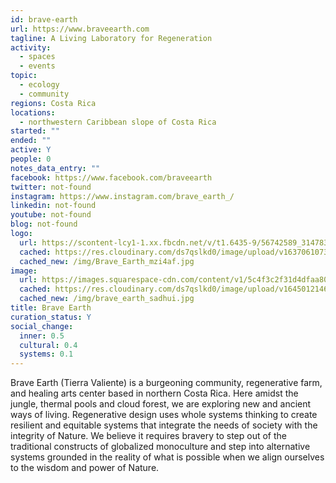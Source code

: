 ```yaml
---
id: brave-earth
url: https://www.braveearth.com
tagline: A Living Laboratory for Regeneration
activity:
  - spaces
  - events
topic:
  - ecology
  - community
regions: Costa Rica
locations:
  - northwestern Caribbean slope of Costa Rica
started: ""
ended: ""
active: Y
people: 0
notes_data_entry: ""
facebook: https://www.facebook.com/braveearth
twitter: not-found
instagram: https://www.instagram.com/brave_earth_/
linkedin: not-found
youtube: not-found
blog: not-found
logo:
  url: https://scontent-lcy1-1.xx.fbcdn.net/v/t1.6435-9/56742589_314783589109523_7263876586254893056_n.jpg?_nc_cat=100&ccb=1-5&_nc_sid=09cbfe&_nc_ohc=jfFmydaT6MoAX87nbNF&_nc_ht=scontent-lcy1-1.xx&oh=e2529c72cc5c1789834df5947ed34641&oe=61B87A77
  cached: https://res.cloudinary.com/ds7qslkd0/image/upload/v1637061073/Ecosystem%20Mapping/Brave_Earth_mzi4af.jpg
  cached_new: /img/Brave_Earth_mzi4af.jpg
image:
  url: https://images.squarespace-cdn.com/content/v1/5c4f3c2f31d4dfaa8075b088/1624566223688-OJB45I8QV4QAIDFPQ80M/image-asset.jpeg?format=1500w
  cached: https://res.cloudinary.com/ds7qslkd0/image/upload/v1645012146/Ecosystem%20Mapping/brave_earth_sadhui.jpg
  cached_new: /img/brave_earth_sadhui.jpg
title: Brave Earth
curation_status: Y
social_change:
  inner: 0.5
  cultural: 0.4
  systems: 0.1
---
```


Brave Earth (Tierra Valiente) is a burgeoning community, regenerative farm, and healing arts center based in northern Costa Rica. Here amidst the jungle, thermal pools and cloud forest, we are exploring new and ancient ways of living.
Regenerative design uses whole systems thinking to create resilient and equitable systems that integrate the needs of society with the integrity of Nature. 
We believe it requires bravery to step out of the traditional constructs of globalized monoculture and step into alternative systems grounded in the reality of what is possible when we align ourselves to the wisdom and power of Nature.
